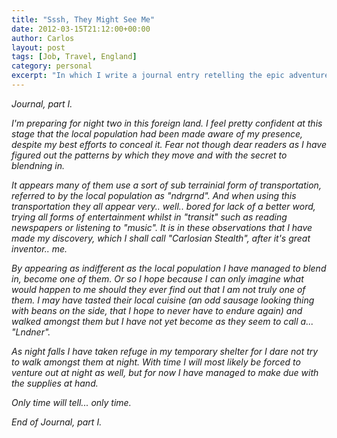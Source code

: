 ```yaml
---
title: "Sssh, They Might See Me"
date: 2012-03-15T21:12:00+00:00
author: Carlos
layout: post
tags: [Job, Travel, England]
category: personal
excerpt: "In which I write a journal entry retelling the epic adventure of flying to the UK."
---
```

*Journal, part I.*

*I'm preparing for night two in this foreign land. I feel pretty confident at this stage that the local population had been made aware of my presence, despite my best efforts to conceal it. Fear not though dear readers as I have figured out the patterns by which they move and with the secret to blendning in.*

*It appears many of them use a sort of sub terrainial form of transportation, referred to by the local population as "ndrgrnd". And when using this transportation they all appear very.. well.. bored for lack of a better word, trying all forms of entertainment whilst in "transit" such as reading newspapers or listening to "music". It is in these observations that I have made my discovery, which I shall call "Carlosian Stealth", after it's great inventor.. me.*

*By appearing as indifferent as the local population I have managed to blend in, become one of them. Or so I hope because I can only imagine what would happen to me should they ever find out that I am not truly one of them. I may have tasted their local cuisine (an odd sausage looking thing with beans on the side, that I hope to never have to endure again) and walked amongst them but I have not yet become as they seem to call a... "Lndner".*

*As night falls I have taken refuge in my temporary shelter for I dare not try to walk amongst them at night. With time I will most likely be forced to venture out at night as well, but for now I have managed to make due with the supplies at hand.*

*Only time will tell... only time.*

*End of Journal, part I.*